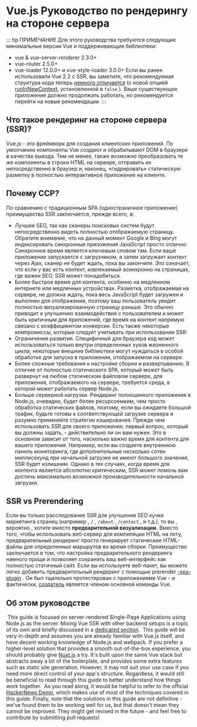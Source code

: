 # Vue.js Руководство по рендерингу на стороне сервера

::: tip ПРИМЕЧАНИЕ Для этого руководства требуются следующие минимальные версии Vue и поддерживающие библиотеки:

- vue & vue-server-renderer 2.3.0+
- vue-router 2.5.0+
- vue-loader 12.0.0+ и vue-style-loader 3.0.0+ Если вы ранее использовали Vue 2.2 с SSR, вы заметите, что рекомендуемая структура кода теперь [немного отличается](./guide/structure.md) (с новой опцией [runInNewContext,](./api/README.md#runinnewcontext) установленной в `false` ). Ваше существующее приложение должно продолжать работать, но рекомендуется перейти на новые рекомендации. :::

## Что такое рендеринг на стороне сервера (SSR)?

Vue.js - это фреймворк для создания клиентских приложений. По умолчанию компоненты Vue создают и обрабатывают DOM в браузере в качестве вывода. Тем не менее, также возможно преобразовать те же компоненты в строки HTML на сервере, отправить их непосредственно в браузер и, наконец, «гидрировать» статическую разметку в полностью интерактивное приложение на клиенте.

## Почему ССР?

По сравнению с традиционным SPA (одностраничное приложение) преимущество SSR заключается, прежде всего, в:

- Лучшее SEO, так как сканеры поисковых систем будут непосредственно видеть полностью отображаемую страницу. Обратите внимание, что на данный момент Google и Bing могут индексировать синхронные приложения JavaScript просто отлично. Синхронное время является ключевым словом там. Если ваше приложение запускается с загрузчиком, а затем загружает контент через Ajax, сканер не будет ждать, пока вы закончите. Это означает, что если у вас есть контент, извлекаемый асинхронно на страницах, где важен SEO, SSR может понадобиться.
- Более быстрое время для контента, особенно на медленном интернете или медленных устройствах. Разметка, отображаемая на сервере, не должна ждать, пока весь JavaScript будет загружен и выполнен для отображения, поэтому ваш пользователь увидит полностью визуализированную страницу раньше. Это обычно приводит к улучшению взаимодействия с пользователем и может быть критичным для приложений, где время на контент напрямую связано с коэффициентом конверсии. Есть также некоторые компромиссы, которые следует учитывать при использовании SSR:
- Ограничения развития. Специфичный для браузера код может использоваться только внутри определенных хуков жизненного цикла; некоторые внешние библиотеки могут нуждаться в особой обработке для запуска в приложении, отображаемом на сервере.
- Более сложные требования к настройке сборки и развертыванию. В отличие от полностью статического SPA, который может быть развернут на любом статическом файловом сервере, для приложения, отображаемого на сервере, требуется среда, в которой может работать сервер Node.js.
- Больше серверной нагрузки. Рендеринг полноценного приложения в Node.js, очевидно, будет более ресурсоемким, чем просто обработка статических файлов, поэтому, если вы ожидаете большой трафик, будьте готовы к соответствующей загрузке сервера и разумно применяйте стратегии кэширования. Прежде чем использовать SSR для своего приложения, первый вопрос, который вы должны задать, - действительно ли он вам нужен. Это в основном зависит от того, насколько важно время для контента для вашего приложения. Например, если вы создаете внутреннюю панель мониторинга, где дополнительные несколько сотен миллисекунд при начальной загрузке не имеют большого значения, SSR будет излишним. Однако в тех случаях, когда время для контента является абсолютно критическим, SSR может помочь вам достичь максимально возможной производительности начальной загрузки.

## SSR vs Prerendering

Если вы только расследование SSR для улучшения SEO кучки маркетинга страниц (например , `/` , `/about` , `/contact` , и т.д.), то вы , вероятно , хотите вместо **предварительной визуализации.** Вместо того, чтобы использовать веб-сервер для компиляции HTML на лету, предварительный рендеринг просто генерирует статические HTML-файлы для определенных маршрутов во время сборки. Преимущество заключается в том, что настройка предварительного рендеринга намного проще и позволяет сохранить ваш веб-интерфейс как полностью статичный сайт. Если вы используете веб-пакет, вы можете легко добавить предварительный рендеринг с помощью prerender [-spa-plugin](https://github.com/chrisvfritz/prerender-spa-plugin) . Он был тщательно протестирован с приложениями Vue - и фактически, [создатель](https://github.com/chrisvfritz) является членом основной команды Vue.

## Об этом руководстве

​ This guide is focused on server-rendered Single-Page Applications using Node.js as the server. Mixing Vue SSR with other backend setups is a topic of its own and briefly discussed in a [dedicated section](./guide/non-node.md). ​ This guide will be very in-depth and assumes you are already familiar with Vue.js itself, and have decent working knowledge of Node.js and webpack. If you prefer a higher-level solution that provides a smooth out-of-the-box experience, you should probably give [Nuxt.js](https://nuxtjs.org/) a try. It's built upon the same Vue stack but abstracts away a lot of the boilerplate, and provides some extra features such as static site generation. However, it may not suit your use case if you need more direct control of your app's structure. Regardless, it would still be beneficial to read through this guide to better understand how things work together. ​ As you read along, it would be helpful to refer to the official [HackerNews Demo](https://github.com/vuejs/vue-hackernews-2.0/), which makes use of most of the techniques covered in this guide. ​ Finally, note that the solutions in this guide are not definitive - we've found them to be working well for us, but that doesn't mean they cannot be improved. They might get revised in the future - and feel free to contribute by submitting pull requests!
